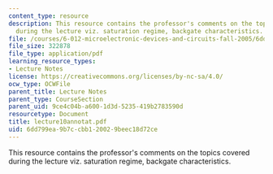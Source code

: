 ```yaml
---
content_type: resource
description: This resource contains the professor's comments on the topics covered
  during the lecture viz. saturation regime, backgate characteristics.
file: /courses/6-012-microelectronic-devices-and-circuits-fall-2005/6dd799ea9b7ccbb120029beec18d72ce_lecture10annotat.pdf
file_size: 322878
file_type: application/pdf
learning_resource_types:
- Lecture Notes
license: https://creativecommons.org/licenses/by-nc-sa/4.0/
ocw_type: OCWFile
parent_title: Lecture Notes
parent_type: CourseSection
parent_uid: 9ce4c04b-a600-1d3d-5235-419b2783590d
resourcetype: Document
title: lecture10annotat.pdf
uid: 6dd799ea-9b7c-cbb1-2002-9beec18d72ce
---
```

This resource contains the professor's comments on the topics covered during the lecture viz. saturation regime, backgate characteristics.